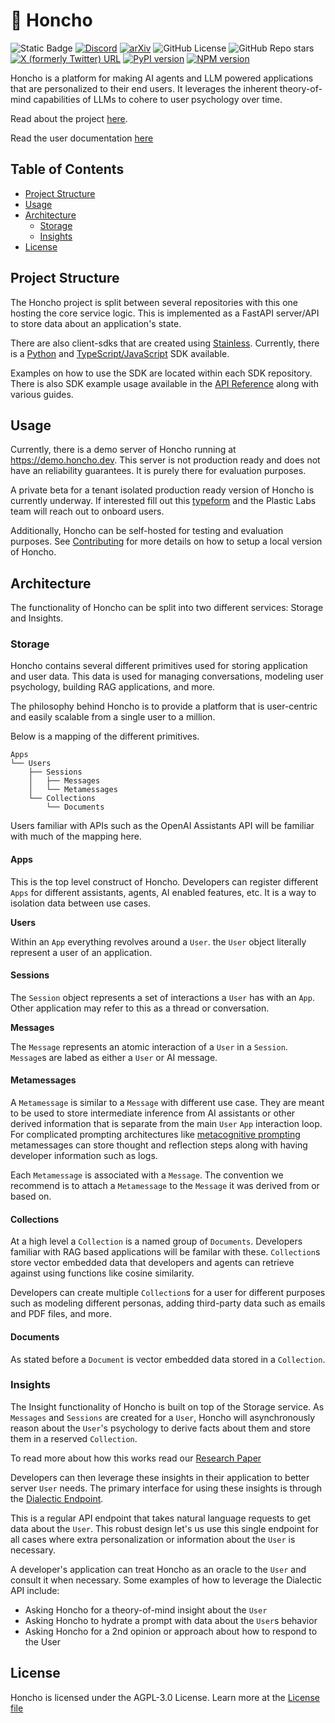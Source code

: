 # 🫡 Honcho
![Static Badge](https://img.shields.io/badge/Version-0.0.11-blue)
[![Discord](https://img.shields.io/discord/1016845111637839922?style=flat&logo=discord&logoColor=23ffffff&label=Plastic%20Labs&labelColor=235865F2)](https://discord.gg/plasticlabs)
[![arXiv](https://img.shields.io/badge/arXiv-2310.06983-b31b1b.svg)](https://arxiv.org/abs/2310.06983)
![GitHub License](https://img.shields.io/github/license/plastic-labs/honcho)
![GitHub Repo stars](https://img.shields.io/github/stars/plastic-labs/honcho)
[![X (formerly Twitter) URL](https://img.shields.io/twitter/url?url=https%3A%2F%2Ftwitter.com%2Fplastic_labs)](https://twitter.com/plastic_labs)
[![PyPI version](https://img.shields.io/pypi/v/honcho-ai.svg)](https://pypi.org/project/honcho-ai/)
[![NPM version](https://img.shields.io/npm/v/honcho-ai.svg)](https://npmjs.org/package/honcho-ai)


Honcho is a platform for making AI agents and LLM powered applications that are personalized
to their end users. It leverages the inherent theory-of-mind capabilities of
LLMs to cohere to user psychology over time.

Read about the project [here](https://blog.plasticlabs.ai/blog/A-Simple-Honcho-Primer).

Read the user documentation [here](https://docs.honcho.dev)

## Table of Contents

- [Project Structure](#project-structure)
- [Usage](#usage)
- [Architecture](#architecture)
    - [Storage](#storage)
    - [Insights](#insights)
- [License](#license)

## Project Structure

The Honcho project is split between several repositories with this one hosting
the core service logic. This is implemented as a FastAPI server/API to store
data about an application's state. 

There are also client-sdks that are created using
[Stainless](https://www.stainlessapi.com/). Currently, there is a [Python](https://github.com/plastic-labs/honcho-python) and 
[TypeScript/JavaScript](https://github.com/plastic-labs/honcho-node) SDK available. 

Examples on how to use the SDK are located within each SDK repository. There is
also SDK example usage available in the [API Reference](https://docs.honcho.dev/api-reference/introduction)
along with various guides. 

## Usage

Currently, there is a demo server of Honcho running at https://demo.honcho.dev.
This server is not production ready and does not have an reliability guarantees.
It is purely there for evaluation purposes. 

A private beta for a tenant isolated production ready version of Honcho is
currently underway. If interested fill out this
[typeform](https://plasticlabs.typeform.com/honchobeta) and the Plastic Labs
team will reach out to onboard users. 

Additionally, Honcho can be self-hosted for testing and evaluation purposes. See
[Contributing](./CONTRIBUTING.md) for more details on how to setup a local
version of Honcho.

## Architecture

The functionality of Honcho can be split into two different services: Storage
and Insights. 

### Storage 

Honcho contains several different primitives used for storing application and
user data. This data is used for managing conversations, modeling user
psychology, building RAG applications, and more. 

The philosophy behind Honcho is to provide a platform that is user-centric and
easily scalable from a single user to a million. 

Below is a mapping of the different primitives. 

```
Apps
└── Users
    ├── Sessions
    │   ├── Messages
    │   └── Metamessages
    └── Collections
        └── Documents
```

Users familiar with APIs such as the OpenAI Assistants API will be familiar with
much of the mapping here. 

#### Apps

This is the top level construct of Honcho. Developers can register different
`Apps` for different assistants, agents, AI enabled features, etc. It is a way to
isolation data between use cases.

**Users**

Within an `App` everything revolves around a `User`. the `User` object
literally represent a user of an application.  

#### Sessions

The `Session` object represents a set of interactions a `User` has with an
`App`. Other application may refer to this as a thread or conversation.  

**Messages**

The `Message` represents an atomic interaction of a `User` in a `Session`.
`Message`s are labed as either a `User` or AI message. 

#### Metamessages

A `Metamessage` is similar to a `Message` with different use case. They are
meant to be used to store intermediate inference from AI assistants or other
derived information that is separate from the main `User` `App` interaction
loop. For complicated prompting architectures like [metacognitive prompting](https://arxiv.org/abs/2310.06983)
metamessages can store thought and reflection steps along with having developer
information such as logs. 

Each `Metamessage` is associated with a `Message`. The convention we recommend
is to attach a `Metamessage` to the `Message` it was derived from or based on. 

#### Collections

At a high level a `Collection` is a named group of `Documents`. Developers
familiar with RAG based applications will be familar with these. `Collection`s
store vector embedded data that developers and agents can retrieve against using
functions like cosine similarity. 

Developers can create multiple `Collection`s for a user for different purposes
such as modeling different personas, adding third-party data such as emails and
PDF files, and more. 

#### Documents

As stated before a `Document` is vector embedded data stored in a `Collection`. 

### Insights

The Insight functionality of Honcho is built on top of the Storage service. As
`Messages` and `Sessions` are created for a `User`, Honcho will asynchronously
reason about the `User`'s psychology to derive facts about them and store them
in a reserved `Collection`. 

To read more about how this works read our [Research Paper](https://arxiv.org/abs/2310.06983)

Developers can then leverage these insights in their application to better
server `User` needs. The primary interface for using these insights is through
the [Dialectic Endpoint](https://blog.plasticlabs.ai/blog/Introducing-Honcho's-Dialectic-API).

This is a regular API endpoint that takes natural language requests to get data
about the `User`. This robust design let's us use this single endpoint for all
cases where extra personalization or information about the `User` is necessary.

A developer's application can treat Honcho as an oracle to the `User` and
consult it when necessary. Some examples of how to leverage the Dialectic
API include:

- Asking Honcho for a theory-of-mind insight about the `User`
- Asking Honcho to hydrate a prompt with data about the `User`s behavior
- Asking Honcho for a 2nd opinion or approach about how to respond to the User

## License

Honcho is licensed under the AGPL-3.0 License. Learn more at the [License file](./LICENSE)
